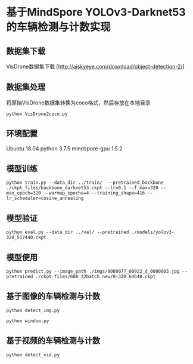 # 基于MindSpore YOLOv3-Darknet53的车辆检测与计数实现

## 数据集下载

VisDrone数据集下载 [http://aiskyeye.com/download/object-detection-2/]

## 数据集处理
将原始VisDrone数据集转换为coco格式，然后存放在本地目录

```
python VisDrone2coco.py
```

## 环境配置
Ubuntu 18.04
python 3.7.5
mindspore-gpu 1.5.2

## 模型训练

```
python train.py --data_dir ../train/  --pretrained_backbone ./ckpt_files/backbone_darknet53.ckpt --lr=0.1 --T_max=320 --max_epoch=320 --warmup_epochs=4 --training_shape=416 --lr_scheduler=cosine_annealing
```

## 模型验证

```
python eval.py --data_dir ../val/ --pretrained ./models/yolov3-320_517440.ckpt
```

## 模型使用

```
python predict.py --image_path ./imgs/0000077_00922_d_0000003.jpg --pretrained ./ckpt_files/608_32batch_new/0-320_64640.ckpt
```

## 基于图像的车辆检测与计数

```
python detect_img.py
```
```
python window.py
```

## 基于视频的车辆检测与计数

```
python detect_vid.py
```
